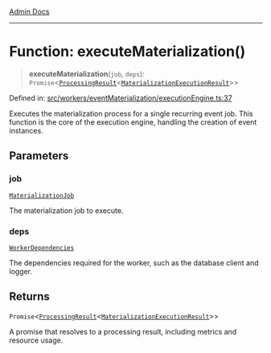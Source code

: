 [Admin Docs](/)

***

# Function: executeMaterialization()

> **executeMaterialization**(`job`, `deps`): `Promise`\<[`ProcessingResult`](../../types/interfaces/ProcessingResult.md)\<[`MaterializationExecutionResult`](../interfaces/MaterializationExecutionResult.md)\>\>

Defined in: [src/workers/eventMaterialization/executionEngine.ts:37](https://github.com/gautam-divyanshu/talawa-api/blob/84910820371ade6fdca33545b3a0fc1e929731b2/src/workers/eventMaterialization/executionEngine.ts#L37)

Executes the materialization process for a single recurring event job.
This function is the core of the execution engine, handling the creation of event instances.

## Parameters

### job

[`MaterializationJob`](../interfaces/MaterializationJob.md)

The materialization job to execute.

### deps

[`WorkerDependencies`](../../types/interfaces/WorkerDependencies.md)

The dependencies required for the worker, such as the database client and logger.

## Returns

`Promise`\<[`ProcessingResult`](../../types/interfaces/ProcessingResult.md)\<[`MaterializationExecutionResult`](../interfaces/MaterializationExecutionResult.md)\>\>

A promise that resolves to a processing result, including metrics and resource usage.
